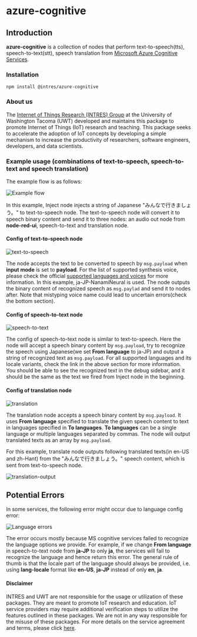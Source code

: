 # azure-cognitive
## Introduction
**azure-cognitive** is a collection of nodes that perform text-to-speech(tts), speech-to-text(stt), speech translation from [Microsoft Azure Cognitive Services](https://azure.microsoft.com/en-us/services/cognitive-services/#api).
### Installation
`npm install @intres/azure-cognitive`

### About us
The [Internet of Things Research (INTRES) Group](https://github.com/UWTINTRES)
at the University of Washington Tacoma (UWT) developed and maintains this package to promote Internet of Things (IoT) research and teaching. This package seeks to accelerate the adoption of IoT concepts by developing a simple mechanism to increase the productivity of researchers, software engineers, developers, and data scientists.

### Example usage (combinations of text-to-speech, speech-to-text and speech translation)
The example flow is as follows:

![Example flow](https://github.com/uwtintres/azure-cognitive/blob/main/img/example-flow.png?raw=true)

In this example, Inject node injects a string of Japanese "みんなで行きましょう。" to text-to-speech node. The text-to-speech node will convert it to speech
binary content and send it to three nodes: an audio out node from **node-red-ui**, speech-to-text and translation node.

#### Config of text-to-speech node
![text-to-speech](https://github.com/uwtintres/azure-cognitive/blob/main/img/text-to-speech.png?raw=true)

The node accepts the text to be converted to speech by `msg.payload` when **input mode** is set to **payload**. For the list of supported synthesis voice, please check the official [supported languages and voices](https://docs.microsoft.com/en-us/azure/cognitive-services/speech-service/language-support?tabs=speechtotext#text-to-speech)
for more information. In this example, ja-JP-NanamiNeural is used. The node outputs the binary content of recognized speech as `msg.paylad` and send it to nodes after.
Note that mistyping voice name could lead to uncertain errors(check the bottom section).

#### Config of speech-to-text node
![speech-to-text](https://github.com/uwtintres/azure-cognitive/blob/main/img/speech-to-text.png?raw=true)

The config of speech-to-text node is similar to text-to-speech. Here the node will accept a speech binary content by `msg.payload`, try to recognize the speech using Japanese(we set **From language** to ja-JP) and output a string of recognized text as `msg.payload`.
For all supported languages and its locale variants, check the link in the above section for more information. You should be able to see the recognized text in the debug sidebar, and it should be the same as the text we fired from Inject node
in the beginning.

#### Config of translation node
![translation](https://github.com/uwtintres/azure-cognitive/blob/main/img/translation.png?raw=true)

The translation node accepts a speech binary content by `msg.payload`. It uses **From language** specified to translate the given speech content to text in languages specified in **To languages**. **To languages** can be
a single language or multiple languages separated by commas. The node will output translated texts as an array by `msg.payload`.

For this example, translate node outputs following translated texts(in en-US and zh-Hant) from the "みんなで行きましょう。" speech content, which is sent from text-to-speech node.

![translation-output](https://github.com/uwtintres/azure-cognitive/blob/main/img/translation-output.png?raw=true)


## Potential Errors
In some services, the following error might occur due to language config error:

![Language errors](https://github.com/uwtintres/azure-cognitive/blob/main/img/language-error.png?raw=true)

The error occurs mostly because MS cognitive services failed to recognize the language options we provide. For example, if we change **From language** in speech-to-text node from **ja-JP** to only **ja**, the services will fail to
recognize the language and hence return this error. The general rule of thumb is that the locale part of the language should always be provided, i.e. using **lang-locale** format like **en-US**, **ja-JP** instead of only **en**, **ja**.

#### Disclaimer
INTRES and UWT are not responsible for the usage or utilization of these packages. They are meant to promote IoT research and education. IoT service providers may require additional verification steps to utilize the features outlined in these packages. We are not in any way responsible for the misuse of these packages. For more details on the service agreement and terms, please click [here](https://azure.microsoft.com/en-us/support/legal/).
